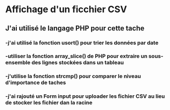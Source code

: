 # Affichage d'un ficchier CSV 
## J'ai utilisé le langage PHP pour cette tache

### -j'ai utilisé la fonction usort() pour trier les données par date

### -utiliser la fonction array_slice() de PHP pour extraire un sous-ensemble des lignes stockées dans un tableau

### -j'utilise la fonction strcmp() pour comparer le niveau d'importance de taches

### -j'ai rajouté un Form input pour uploader les fichier CSV au lieu de stocker les fichier dan la racine 